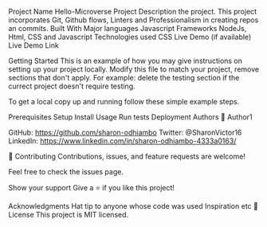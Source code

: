 
Project Name
  Hello-Microverse Project
Description the project.
  This project incorporates Git, Github flows, Linters and Professionalism in creating repos an commits.
Built With
Major languages
  Javascript
Frameworks
  NodeJs, Html, CSS and Javascript
Technologies used
  CSS
Live Demo (if available)
Live Demo Link

Getting Started
This is an example of how you may give instructions on setting up your project locally. Modify this file to match your project, remove sections that don't apply. For example: delete the testing section if the currect project doesn't require testing.

To get a local copy up and running follow these simple example steps.

Prerequisites
Setup
Install
Usage
Run tests
Deployment
Authors
👤 Author1

GitHub: https://github.com/sharon-odhiambo
Twitter: @SharonVictor16
LinkedIn: https://www.linkedin.com/in/sharon-odhiambo-4333a0163/

🤝 Contributing
Contributions, issues, and feature requests are welcome!

Feel free to check the issues page.

Show your support
Give a ⭐️ if you like this project!

Acknowledgments
Hat tip to anyone whose code was used
Inspiration
etc
📝 License
This project is MIT licensed.